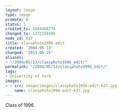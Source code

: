 ```yaml
---
layout: image
type: image
promote: 0
status: 1
created_ts: 1084406774
changed_ts: 1372159385
node_id: 637
title: classphoto1996-edit
created: '2004-05-13'
changed: '2013-06-25'
aliases:
- "/2004/05/13/classphoto1996_edit/"
permalink: "/2004/05/13/classphoto1996_edit/"
tags:
- University of York
images:
- - src: image/images/classphoto1996-edit-637.jpg
    name: classphoto1996-edit-637.jpg
---
```

Class of 1996.
